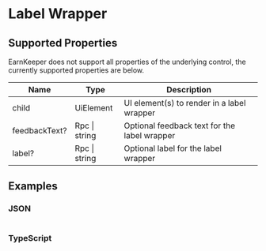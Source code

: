 # Label Wrapper

## Supported Properties

EarnKeeper does not support all properties of the underlying control, the currently supported properties are below.

| Name                        | Type          | Description                                             |
| --------------------------- | ------------- | -----------                                             |
| child                       | UiElement     |  UI element(s) to render in a label wrapper             |
| feedbackText?               | Rpc \| string |  Optional feedback text for the label wrapper           |
| label?                      | Rpc \| string |  Optional label for the label wrapper                   |

## Examples

### JSON

```json
```

### TypeScript

```javascript
```
